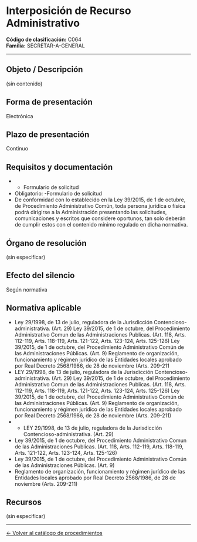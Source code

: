# Interposición de Recurso Administrativo

**Código de clasificación:** C064  
**Familia:** SECRETAR-A-GENERAL

---

## Objeto / Descripción

(sin contenido)

## Forma de presentación

Electrónica

## Plazo de presentación

Continuo

## Requisitos y documentación

- - Formulario de solicitud
- Obligatorio:
-Formulario de solicitud
- De conformidad con lo establecido en la Ley 39/2015, de 1 de octubre, de Procedimiento Administrativo Común, toda persona jurídica o física podrá dirigirse a la Administración presentando las solicitudes, comunicaciones y escritos que considere oportunos, tan solo deberán de cumplir estos con el contenido mínimo regulado en dicha normativa.

## Órgano de resolución

(sin especificar)

## Efecto del silencio

Según normativa

## Normativa aplicable

- Ley 29/1998, de 13 de julio, reguladora de la Jurisdicción Contencioso-administrativa. (Art. 29)
Ley 39/2015, de 1 de octubre, del Procedimiento Administrativo Comun de las Administraciones Publicas. (Art. 118, Arts. 112-119, Arts. 118-119, Arts. 121-122, Arts. 123-124, Arts. 125-126)
Ley 39/2015, de 1 de octubre, del Procedimiento Administrativo Común de las Administraciones Públicas. (Art. 9)
Reglamento de organización, funcionamiento y régimen jurídico de las Entidades locales aprobado por Real Decreto 2568/1986, de 28 de noviembre (Arts. 209-211
- LEY 29/1998, de 13 de julio, reguladora de la Jurisdicción Contencioso-administrativa. (Art. 29)
Ley 39/2015, de 1 de octubre, del Procedimiento Administrativo Comun de las Administraciones Publicas. (Art. 118, Arts. 112-119, Arts. 118-119, Arts. 121-122, Arts. 123-124, Arts. 125-126)
Ley 39/2015, de 1 de octubre, del Procedimiento Administrativo Común de las Administraciones Públicas. (Art. 9)
Reglamento de organización, funcionamiento y régimen jurídico de las Entidades locales aprobado por Real Decreto 2568/1986, de 28 de noviembre (Arts. 209-211)
- - LEY 29/1998, de 13 de julio, reguladora de la Jurisdicción Contencioso-administrativa. (Art. 29)
- Ley 39/2015, de 1 de octubre, del Procedimiento Administrativo Comun de las Administraciones Publicas. (Art. 118, Arts. 112-119, Arts. 118-119, Arts. 121-122, Arts. 123-124, Arts. 125-126)
- Ley 39/2015, de 1 de octubre, del Procedimiento Administrativo Común de las Administraciones Públicas. (Art. 9)
- Reglamento de organización, funcionamiento y régimen jurídico de las Entidades locales aprobado por Real Decreto 2568/1986, de 28 de noviembre (Arts. 209-211)

## Recursos

(sin especificar)

---

[← Volver al catálogo de procedimientos](../procedimientos.md)
